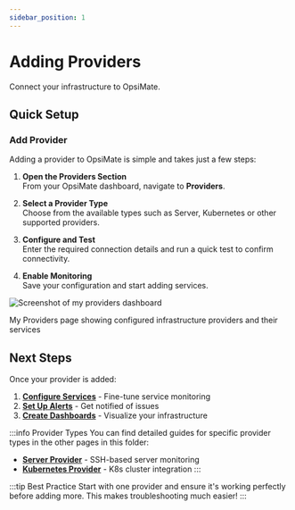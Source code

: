 ```yaml
---
sidebar_position: 1
---
```


# Adding Providers

Connect your infrastructure to OpsiMate.

## Quick Setup

### Add Provider

Adding a provider to OpsiMate is simple and takes just a few steps:

1. **Open the Providers Section**  
   From your OpsiMate dashboard, navigate to **Providers**.

2. **Select a Provider Type**  
   Choose from the available types such as Server, Kubernetes or other supported providers.

3. **Configure and Test**  
   Enter the required connection details and run a quick test to confirm connectivity.

4. **Enable Monitoring**  
   Save your configuration and start adding services.

<div style={{textAlign: 'center', margin: '30px 0'}}>
   <img src="/img/myprovider-page.png" alt="Screenshot of my providers dashboard" style={{width: '600px', maxWidth: '100%', height: 'auto', borderRadius: '8px', boxShadow: '0 4px 12px rgba(0,0,0,0.15)'}} />
  <p style={{fontSize: '14px', color: '#666', marginTop: '10px', fontStyle: 'italic'}}>My Providers page showing configured infrastructure providers and their services</p>
</div>

## Next Steps

Once your provider is added:

1. **[Configure Services](../services/add-services)** - Fine-tune service monitoring
2. **[Set Up Alerts](../../alerts/adding-alerts)** - Get notified of issues
3. **[Create Dashboards](../../dashboards/creating-dashboards)** - Visualize your infrastructure

:::info Provider Types
You can find detailed guides for specific provider types in the other pages in this folder:

- **[Server Provider](server-provider)** - SSH-based server monitoring
- **[Kubernetes Provider](kubernetes-provider)** - K8s cluster integration
  :::

:::tip Best Practice
Start with one provider and ensure it's working perfectly before adding more. This makes troubleshooting much easier!
:::
